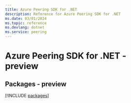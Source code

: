 ```yaml
---
title: Azure Peering SDK for .NET
description: Reference for Azure Peering SDK for .NET
ms.date: 03/01/2024
ms.topic: reference
ms.devlang: dotnet
ms.service: peering
---
```

# Azure Peering SDK for .NET - preview
## Packages - preview
[!INCLUDE [packages](peering-index.md)]
